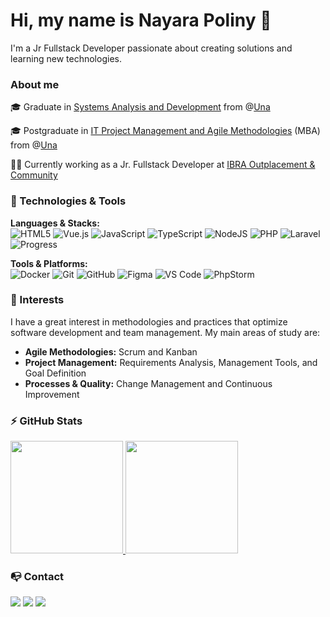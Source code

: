 # Hi, my name is Nayara Poliny 👋

I'm a Jr Fullstack Developer passionate about creating solutions and learning new technologies.

### About me

🎓 Graduate in [Systems Analysis and Development](https://www.una.br/graduacao/analise-e-desenvolvimento-de-sistemas/) from @[Una](https://www.una.br/)

🎓 Postgraduate in [IT Project Management and Agile Methodologies](https://pos.una.br/cursos/gestao-de-projetos-de-ti-e-metodologias-ageis) (MBA) from @[Una](https://www.una.br/)

👩‍💻 Currently working as a Jr. Fullstack Developer at [IBRA Outplacement & Community](https://ibrabr.com.br/)

### 🔧 Technologies & Tools

<p>
  <strong>Languages & Stacks:</strong><br>
  <img src="https://img.shields.io/badge/html5-%23E34F26.svg?style=for-the-badge&logo=html5&logoColor=white" alt="HTML5"/>
  <img src="https://img.shields.io/badge/vue.js-%2335495E.svg?style=for-the-badge&logo=vue.js&logoColor=%234FC08D" alt="Vue.js"/>
  <img src="https://img.shields.io/badge/javascript-%23323330.svg?style=for-the-badge&logo=javascript&logoColor=%23F7DF1E" alt="JavaScript"/>
  <img src="https://img.shields.io/badge/typescript-%23007ACC.svg?style=for-the-badge&logo=typescript&logoColor=white" alt="TypeScript"/>
  <img src="https://img.shields.io/badge/node.js-6DA55F?style=for-the-badge&logo=node.js&logoColor=white" alt="NodeJS"/>
  <img src="https://img.shields.io/badge/php-%23007ACC.svg?style=flat-square&logo=php&logoColor=white" alt="PHP"/>
  <img src="https://img.shields.io/badge/laravel-%23FF2D20.svg?style=for-the-badge&logo=laravel&logoColor=white" alt="Laravel"/>
  <img src="https://img.shields.io/badge/Progress-5C2D91?style=for-the-badge&logo=progress&logoColor=white" alt="Progress"/>
</p>
<p>
  <strong>Tools & Platforms:</strong><br>
  <img src="https://img.shields.io/badge/docker-%232496ED.svg?style=for-the-badge&logo=docker&logoColor=white" alt="Docker"/>
  <img src="https://img.shields.io/badge/git-%23F05033.svg?style=for-the-badge&logo=git&logoColor=white" alt="Git"/>
  <img src="https://img.shields.io/badge/github-%23121011.svg?style=for-the-badge&logo=github&logoColor=white" alt="GitHub"/>
  <img src="https://img.shields.io/badge/figma-%23F24E1E.svg?style=for-the-badge&logo=figma&logoColor=white" alt="Figma"/>
  <img src="https://img.shields.io/badge/VS%20Code-0078d7.svg?style=for-the-badge&logo=visual-studio-code&logoColor=white" alt="VS Code"/>
  <img src="https://img.shields.io/badge/PhpStorm-000000.svg?style=for-the-badge&logo=phpstorm&logoColor=white" alt="PhpStorm"/>
</p>

### 🔎 Interests

I have a great interest in methodologies and practices that optimize software development and team management. My main areas of study are:

- **Agile Methodologies:** Scrum and Kanban
- **Project Management:** Requirements Analysis, Management Tools, and Goal Definition
- **Processes & Quality:** Change Management and Continuous Improvement

### ⚡ GitHub Stats

<div>
  <a href="https://github.com/nayarapoliny">
    <img height="180em" src="https://github-readme-stats.vercel.app/api/top-langs/?username=nayarapoliny&layout=compact&langs_count=7&theme=dracula"/>
    <img height="180em" src="https://github-readme-stats.vercel.app/api?username=nayarapoliny&show_icons=true&theme=dracula&include_all_commits=true&count_private=true"/>
  </a>
</div>

### 📭 Contact

<div> 
  <a href="https://www.linkedin.com/in/nayarapoliny/" target="_blank"><img src="https://img.shields.io/badge/-LinkedIn-%230077B5?style=for-the-badge&logo=linkedin&logoColor=white" target="_blank"></a>
  <a href="https://instagram.com/naay.rar" target="_blank"><img src="https://img.shields.io/badge/-Instagram-%23E4405F?style=for-the-badge&logo=instagram&logoColor=white" target="_blank"></a>
  <a href="https://www.twitch.tv/naaycalazans" target="_blank"><img src="https://img.shields.io/badge/Twitch-9146FF?style=for-the-badge&logo=twitch&logoColor=white" target="_blank"></a>
</div>
